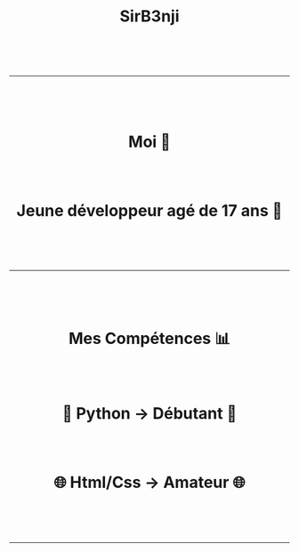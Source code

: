 <h1 align="center">SirB3nji</p>
<br>
<hr>
<br>
<h1 align="center">Moi 👑</p>
<br>
<p align="center">Jeune développeur agé de 17 ans 🦾</p>
<br>
<hr>
<br>
<h1 align="center">Mes Compétences 📊</p>
<br>
<p align="center">🐍 Python → Débutant 🐍</p> 
<br>
<p align="center">🌐 Html/Css → Amateur 🌐</p> 
<br>
<hr>
<br>



